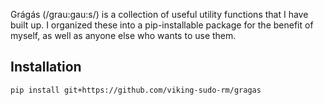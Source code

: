 Grágás (/grau:gau:s/) is a collection of useful utility functions that I have built up. I organized these into a pip-installable package for the benefit of myself, as well as anyone else who wants to use them.

## Installation

```shell
pip install git+https://github.com/viking-sudo-rm/gragas
```